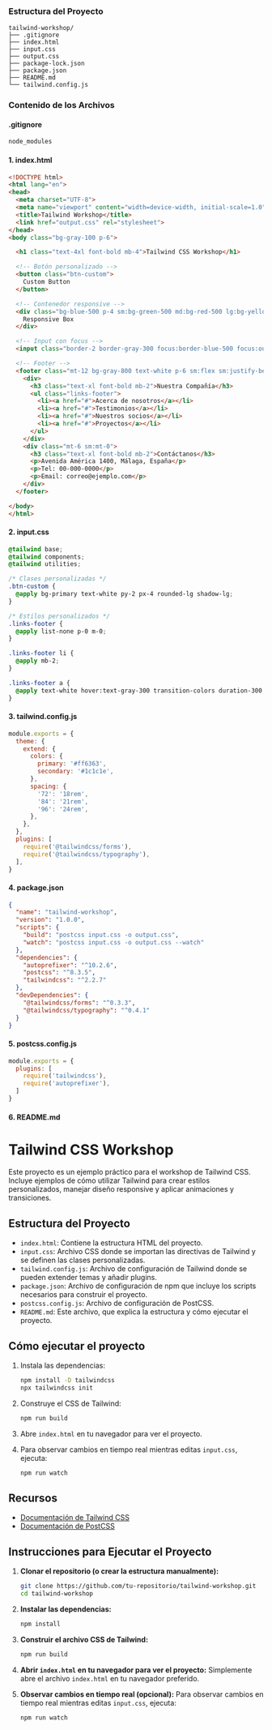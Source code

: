 ### Estructura del Proyecto

```
tailwind-workshop/
├── .gitignore
├── index.html
├── input.css
├── output.css
├── package-lock.json
├── package.json
├── README.md
└── tailwind.config.js
```

### Contenido de los Archivos

#### .gitignore

```markdown
node_modules
```

#### 1. index.html

```html
<!DOCTYPE html>
<html lang="en">
<head>
  <meta charset="UTF-8">
  <meta name="viewport" content="width=device-width, initial-scale=1.0">
  <title>Tailwind Workshop</title>
  <link href="output.css" rel="stylesheet">
</head>
<body class="bg-gray-100 p-6">

  <h1 class="text-4xl font-bold mb-4">Tailwind CSS Workshop</h1>

  <!-- Botón personalizado -->
  <button class="btn-custom">
    Custom Button
  </button>

  <!-- Contenedor responsive -->
  <div class="bg-blue-500 p-4 sm:bg-green-500 md:bg-red-500 lg:bg-yellow-500 xl:bg-purple-500 mt-6">
    Responsive Box
  </div>

  <!-- Input con focus -->
  <input class="border-2 border-gray-300 focus:border-blue-500 focus:outline-none mt-6 p-2" type="text" placeholder="Focus me">

  <!-- Footer -->
  <footer class="mt-12 bg-gray-800 text-white p-6 sm:flex sm:justify-between">
    <div>
      <h3 class="text-xl font-bold mb-2">Nuestra Compañía</h3>
      <ul class="links-footer">
        <li><a href="#">Acerca de nosotros</a></li>
        <li><a href="#">Testimonios</a></li>
        <li><a href="#">Nuestros socios</a></li>
        <li><a href="#">Proyectos</a></li>
      </ul>
    </div>
    <div class="mt-6 sm:mt-0">
      <h3 class="text-xl font-bold mb-2">Contáctanos</h3>
      <p>Avenida América 1400, Málaga, España</p>
      <p>Tel: 00-000-0000</p>
      <p>Email: correo@ejemplo.com</p>
    </div>
  </footer>

</body>
</html>
```

#### 2. input.css

```css
@tailwind base;
@tailwind components;
@tailwind utilities;

/* Clases personalizadas */
.btn-custom {
  @apply bg-primary text-white py-2 px-4 rounded-lg shadow-lg;
}

/* Estilos personalizados */
.links-footer {
  @apply list-none p-0 m-0;
}

.links-footer li {
  @apply mb-2;
}

.links-footer a {
  @apply text-white hover:text-gray-300 transition-colors duration-300;
}
```

#### 3. tailwind.config.js

```javascript
module.exports = {
  theme: {
    extend: {
      colors: {
        primary: '#ff6363',
        secondary: '#1c1c1e',
      },
      spacing: {
        '72': '18rem',
        '84': '21rem',
        '96': '24rem',
      },
    },
  },
  plugins: [
    require('@tailwindcss/forms'),
    require('@tailwindcss/typography'),
  ],
}
```

#### 4. package.json

```json
{
  "name": "tailwind-workshop",
  "version": "1.0.0",
  "scripts": {
    "build": "postcss input.css -o output.css",
    "watch": "postcss input.css -o output.css --watch"
  },
  "dependencies": {
    "autoprefixer": "^10.2.6",
    "postcss": "^8.3.5",
    "tailwindcss": "^2.2.7"
  },
  "devDependencies": {
    "@tailwindcss/forms": "^0.3.3",
    "@tailwindcss/typography": "^0.4.1"
  }
}
```

#### 5. postcss.config.js

```javascript
module.exports = {
  plugins: [
    require('tailwindcss'),
    require('autoprefixer'),
  ]
}
```

#### 6. README.md


# Tailwind CSS Workshop

Este proyecto es un ejemplo práctico para el workshop de Tailwind CSS. Incluye ejemplos de cómo utilizar Tailwind para crear estilos personalizados, manejar diseño responsive y aplicar animaciones y transiciones.

## Estructura del Proyecto

- `index.html`: Contiene la estructura HTML del proyecto.
- `input.css`: Archivo CSS donde se importan las directivas de Tailwind y se definen las clases personalizadas.
- `tailwind.config.js`: Archivo de configuración de Tailwind donde se pueden extender temas y añadir plugins.
- `package.json`: Archivo de configuración de npm que incluye los scripts necesarios para construir el proyecto.
- `postcss.config.js`: Archivo de configuración de PostCSS.
- `README.md`: Este archivo, que explica la estructura y cómo ejecutar el proyecto.

## Cómo ejecutar el proyecto

1. Instala las dependencias:

   ```bash
   npm install -D tailwindcss
   npx tailwindcss init
   ```

2. Construye el CSS de Tailwind:

   ```bash
   npm run build
   ```

3. Abre `index.html` en tu navegador para ver el proyecto.

4. Para observar cambios en tiempo real mientras editas `input.css`, ejecuta:

   ```bash
   npm run watch
   ```

## Recursos

- [Documentación de Tailwind CSS](https://tailwindcss.com/docs)
- [Documentación de PostCSS](https://postcss.org/)


## Instrucciones para Ejecutar el Proyecto

1. **Clonar el repositorio (o crear la estructura manualmente):**
   ```bash
   git clone https://github.com/tu-repositorio/tailwind-workshop.git
   cd tailwind-workshop
   ```

2. **Instalar las dependencias:**
   ```bash
   npm install
   ```

3. **Construir el archivo CSS de Tailwind:**
   ```bash
   npm run build
   ```

4. **Abrir `index.html` en tu navegador para ver el proyecto:**
   Simplemente abre el archivo `index.html` en tu navegador preferido.

5. **Observar cambios en tiempo real (opcional):**
   Para observar cambios en tiempo real mientras editas `input.css`, ejecuta:
   ```bash
   npm run watch
   ```